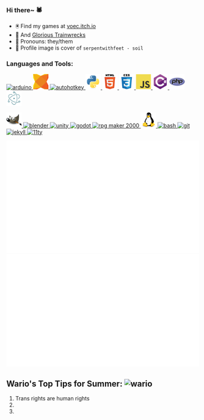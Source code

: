 ### Hi there~ 🕷

* 🖲  Find my games at [voec.itch.io](https://voec.itch.io/)
* 🚂 And [Glorious Trainwrecks](https://www.glorioustrainwrecks.com/games/*/pferd-am-herd)
* 🍃 Pronouns: they/them
* 🐍 Profile image is cover of ```serpentwithfeet - soil```

<h3 align="left">Languages and Tools:</h3>
<p align="left">
  <a href="https://www.arduino.cc/" target="_blank"> <img src="https://cdn.worldvectorlogo.com/logos/arduino-1.svg" alt="arduino" width="40" height="40"/> </a>
  <a href="https://haxe.org/" target="_blank"> <img src="https://raw.githubusercontent.com/devicons/devicon/master/icons/haxe/haxe-original.svg" alt="haxe" width="40" height="40"/> </a>
  <a href="https://www.autohotkey.com/" target="_blank"> <img src="https://user-images.githubusercontent.com/2915643/112635339-fcc64900-8e3b-11eb-94c3-009cec7456e9.png" alt="autohotkey" width="40" height="40"/> </a>
  <a href="https://www.python.org" target="_blank"> <img src="https://raw.githubusercontent.com/devicons/devicon/master/icons/python/python-original.svg" alt="python" width="40" height="40"/> </a>
  <a href="https://www.w3.org/html/" target="_blank"> <img src="https://raw.githubusercontent.com/devicons/devicon/master/icons/html5/html5-original-wordmark.svg" alt="html5" width="40" height="40"/> </a>
  <a href="https://www.w3schools.com/css/" target="_blank"> <img src="https://raw.githubusercontent.com/devicons/devicon/master/icons/css3/css3-original-wordmark.svg" alt="css3" width="40" height="40"/> </a>
  <a href="https://developer.mozilla.org/en-US/docs/Web/JavaScript" target="_blank"> <img src="https://raw.githubusercontent.com/devicons/devicon/master/icons/javascript/javascript-original.svg" alt="javascript" width="40" height="40"/> </a>
  <a href="https://www.w3schools.com/cs/" target="_blank"> <img src="https://raw.githubusercontent.com/devicons/devicon/master/icons/csharp/csharp-original.svg" alt="csharp" width="40" height="40"/> </a>
  <a href="https://www.php.net" target="_blank"> <img src="https://raw.githubusercontent.com/devicons/devicon/master/icons/php/php-original.svg" alt="php" width="40" height="40"/> </a>
  <a href="https://www.electronjs.org" target="_blank"> <img src="https://raw.githubusercontent.com/devicons/devicon/master/icons/electron/electron-original.svg" alt="electron" width="40" height="40"/> </a>
    
  <a href="https://www.gimp.org/" target="_blank"> <img src="https://raw.githubusercontent.com/devicons/devicon/master/icons/gimp/gimp-original.svg" alt="gimp" width="40" height="40"/> </a>
  <a href="https://www.blender.org/" target="_blank"> <img src="https://download.blender.org/branding/community/blender_community_badge_white.svg" alt="blender" width="40" height="40"/> </a>
  <a href="https://unity.com/" target="_blank"> <img src="https://user-images.githubusercontent.com/2915643/112635232-d99b9980-8e3b-11eb-9e94-3685ca9639e8.png" alt="unity" width="40" height="40"/> </a> 
  <a href="https://godotengine.org/" target="_blank"> <img src="https://user-images.githubusercontent.com/2915643/112635653-60507680-8e3c-11eb-9804-8ead7ee90716.png" alt="godot" width="40" height="40"/> </a>
  <a href="https://voec.itch.io/horse-at-the-hearth-smut" target="_blank"> <img src="https://user-images.githubusercontent.com/2915643/112635494-3434f580-8e3c-11eb-828f-98fe18b21494.png" alt="rpg maker 2000" width="40" height="40"/> </a>
  <a href="https://www.linux.org/" target="_blank"> <img src="https://raw.githubusercontent.com/devicons/devicon/master/icons/linux/linux-original.svg" alt="linux" width="40" height="40"/> </a>
  <a href="https://www.gnu.org/software/bash/" target="_blank"> <img src="https://www.vectorlogo.zone/logos/gnu_bash/gnu_bash-icon.svg" alt="bash" width="40" height="40"/> </a>
  <a href="https://git-scm.com/" target="_blank"> <img src="https://www.vectorlogo.zone/logos/git-scm/git-scm-icon.svg" alt="git" width="40" height="40"/> </a>
  <a href="https://jekyllrb.com/" target="_blank"> <img src="https://www.vectorlogo.zone/logos/jekyllrb/jekyllrb-icon.svg" alt="jekyll" width="40" height="40"/> </a>
  <a href="https://www.11ty.dev/" target="_blank"> <img src="https://gist.githubusercontent.com/vivek32ta/c7f7bf583c1fb1c58d89301ea40f37fd/raw/f4c85cce5790758286b8f155ef9a177710b995df/11ty.svg" alt="11ty" width="40" height="40"/> </a>
  
<a href="https://github.com/jstrieb/github-stats">
  
![Spider's Github Staticists](https://github.com/voec/github-stats/blob/master/generated/overview.svg)</a>
<a href="https://github.com/jstrieb/github-stats">![Coding Languages Used by Spiders](https://github.com/voec/github-stats/blob/master/generated/languages.svg)</a>


## Wario's Top Tips for Summer: ![wario](https://user-images.githubusercontent.com/2915643/112637764-c938ee00-8e3e-11eb-91d7-b84460134509.png)
1. Trans rights are human rights
2.   
3.


